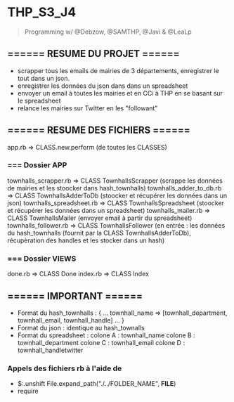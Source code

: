 # THP_S3_J4

> Programming w/ @Debzow, @SAMTHP, @Javi & @LeaLp


## ====== RESUME DU PROJET ======
- scrapper tous les emails de mairies de 3 départements, enregistrer le tout dans un json. 
- enregistrer les données du json dans dans un spreadsheet
- envoyer un email à toutes les mairies et en CCi à THP en se basant sur le spreadsheet
- relance les mairies sur Twitter en les "followant"

## ====== RESUME DES FICHIERS ======
app.rb => CLASS.new.perform (de toutes les CLASSES)

### === Dossier APP
townhalls_scrapper.rb => CLASS TownhallsScrapper (scrappe les données de mairies et les stoocker dans hash_townhalls) 
townhalls_adder_to_db.rb => CLASS TownhallsAdderToDb (stoocker et récupérer les données dans un json)
townhalls_spreadsheet.rb => CLASS TownhallsSpreadsheet (stoocker et récupérer les données dans un spreadsheet)
townhalls_mailer.rb => CLASS TownhallsMailer (envoyer email à partir du spreadsheet)
townhalls_follower.rb => CLASS TownhallsFollower (en entrée : les données du hash_townhalls (fournit par la CLASS TownhallsAdderToDb), récupèration des handles et les stocker dans un hash)

### === Dossier VIEWS
done.rb => CLASS Done
index.rb => CLASS Index


## ====== IMPORTANT ======

- Format du hash_townhalls :
{
...
townhall_name => [townhall_department, townhall_email, townhall_handle]
...
}
- Format du json :
identique au hash_townalls
- Format du spreadsheet :
colone A : townhall_name
colone B : townhall_department
colone C : townhall_email
colone D : townhall_handletwitter



### Appels des fichiers rb à l'aide de 
- $:.unshift File.expand_path("./../FOLDER_NAME", __FILE__)
- require 

